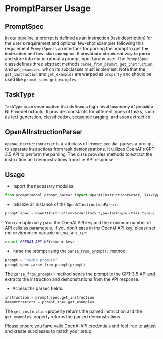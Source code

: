 # PromptParser Usage

## PromptSpec

In our pipeline, a prompt is defined as an instruction (task description) for
the user's requirement and optional few-shot examples following
this requirement.`PromptSpec` is an interface for parsing the prompt
to get the instruction and few-shot examples. It provides
a structured way to parse and store information about a prompt input
by any user. The `PromptSpec` class defines three abstract
 methods `parse_from_prompt`, `get_instruction`, and
`get_examples`, which its subclasses must implement. Note that
the `get_instruction` and `get_examples` are warped as `property`
and should be used like `prompt_spec.get_examples`.

## TaskType

`TaskType` is an enumeration that defines a high-level taxonomy of possible NLP
model outputs. It provides constants for different types of tasks, such as text
generation, classification, sequence tagging, and span extraction.

## OpenAIInstructionParser

`OpenAIInstructionParser` is a subclass of `PromptSpec` that parses a prompt to
separate instructions from task demonstrations. It utilizes OpenAI's GPT-3.5 API
to perform the parsing. The class provides methods to extract the instruction
and demonstrations from the API response.

## Usage

- Import the necessary modules:

```python
from prompt2model.prompt_parser import OpenAIInstructionParser, TaskType
```

- Initialize an instance of the `OpenAIInstructionParser`:

```python
prompt_spec = OpenAIInstructionParser(task_type=TaskType.<task_type>)
```

You can optionally pass the OpenAI API key and the maximum number of API calls
as parameters. If you don't pass in the OpenAI API key, please set the
environment variable `OPENAI_API_KEY`:

```bash
export OPENAI_API_KEY=<your key>
```

- Parse the prompt using the `parse_from_prompt()` method:

```python
prompt = "<your-prompt>"
prompt_spec.parse_from_prompt(prompt)
```

The `parse_from_prompt()` method sends the prompt to the GPT-3.5 API and
extracts the instruction and demonstrations from the API response.

- Access the parsed fields:

```python
instruction = prompt_spec.get_instruction
demonstrations = prompt_spec.get_examples
```

The `get_instruction` property returns the parsed instruction and the
`get_examples` property returns the parsed demonstrations.

Please ensure you have valid OpenAI API credentials and feel free to
adjust and create subclasses to match your setup.
